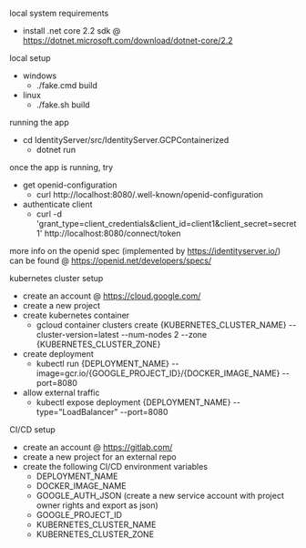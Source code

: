 local system requirements
- install .net core 2.2 sdk @ https://dotnet.microsoft.com/download/dotnet-core/2.2

local setup
- windows
    - ./fake.cmd build
- linux 
    - ./fake.sh build

running the app
- cd IdentityServer/src/IdentityServer.GCPContainerized
    - dotnet run

once the app is running, try
- get openid-configuration
    - curl http://localhost:8080/.well-known/openid-configuration
- authenticate client
    - curl -d 'grant_type=client_credentials&client_id=client1&client_secret=secret1' http://localhost:8080/connect/token

more info on the openid spec (implemented by https://identityserver.io/) can be found @ https://openid.net/developers/specs/

kubernetes cluster setup
- create an account @ https://cloud.google.com/
- create a new project
- create kubernetes container 
    - gcloud container clusters create {KUBERNETES_CLUSTER_NAME} --cluster-version=latest --num-nodes 2 --zone {KUBERNETES_CLUSTER_ZONE}
- create deployment
    - kubectl run {DEPLOYMENT_NAME} --image=gcr.io/{GOOGLE_PROJECT_ID}/{DOCKER_IMAGE_NAME} --port=8080
- allow external traffic
    - kubectl expose deployment {DEPLOYMENT_NAME} --type="LoadBalancer" --port=8080

CI/CD setup
- create an account @ https://gitlab.com/
- create a new project for an external repo
- create the following CI/CD environment variables
    - DEPLOYMENT_NAME
    - DOCKER_IMAGE_NAME
    - GOOGLE_AUTH_JSON (create a new service account with project owner rights and export as json)
    - GOOGLE_PROJECT_ID
    - KUBERNETES_CLUSTER_NAME
    - KUBERNETES_CLUSTER_ZONE


